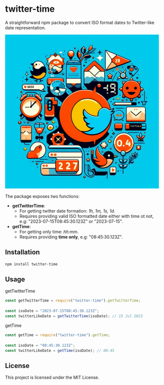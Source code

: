 # twitter-time

A straightforward npm package to convert ISO format dates to Twitter-like date representation.

![twitter](./assets//images/twitter.jpeg)

The package exposes two functions:

- **getTwitterTime**:
  - For getting twitter date formation: _1h, 1m, 1s, 1d_.
  - Requires providing valid ISO formatted date either with time ot not, e.g: "2023-07-15T08:45:30.123Z" or "2023-07-15".
- **getTime**:
  - For getting only time: _hh:mm_.
  - Requires providing **time only**, e.g: "08:45:30.123Z".

## Installation

```bash
npm install twitter-time
```

## Usage

getTwitterTime

```js
const getTwitterTime = require("twitter-time").getTwitterTime;

const isoDate = "2023-07-15T08:45:30.123Z";
const twitterLikeDate = getTwitterTime(isoDate); // 15 Jul 2023
```

getTime

```js
const getTime = require("twitter-time").getTime;

const isoDate = "08:45:30.123Z";
const twitterLikeDate = getTime(isoDate); // 08:45
```

## License

This project is licensed under the MIT License.

